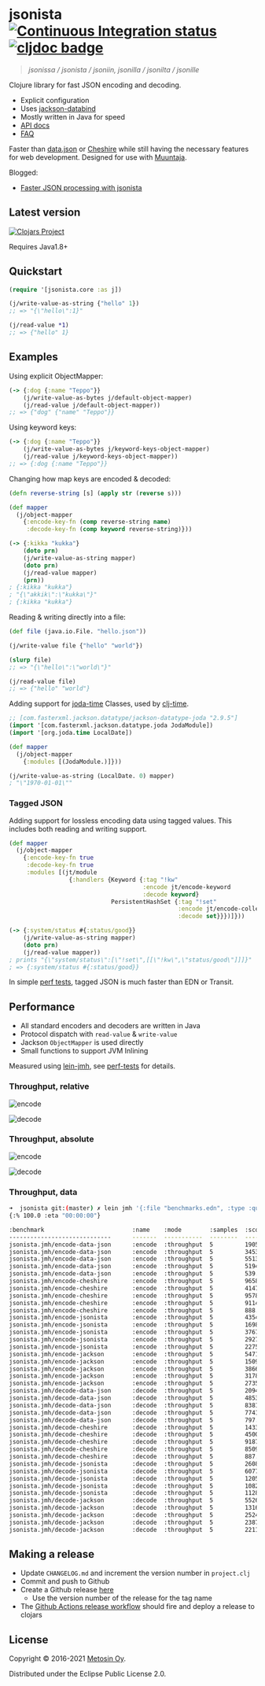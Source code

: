 # jsonista [![Continuous Integration status](https://github.com/metosin/jsonista/workflows/Run%20tests/badge.svg?event=push)](https://github.com/metosin/jsonista/actions) [![cljdoc badge](https://cljdoc.xyz/badge/metosin/jsonista)](https://cljdoc.xyz/d/metosin/jsonista/CURRENT)

> *jsonissa / jsonista / jsoniin, jsonilla / jsonilta / jsonille*

Clojure library for fast JSON encoding and decoding.

* Explicit configuration
* Uses [jackson-databind](https://github.com/FasterXML/jackson-databind)
* Mostly written in Java for speed
* [API docs](https://cljdoc.org/d/metosin/jsonista/CURRENT/api/jsonista)
* [FAQ](https://cljdoc.org/d/metosin/jsonista/CURRENT/doc/frequently-asked-questions)

Faster than [data.json](https://github.com/clojure/data.json) or [Cheshire](https://github.com/dakrone/cheshire) while still having the necessary features for web development. Designed for use with [Muuntaja](https://github.com/metosin/muuntaja).

Blogged:
* [Faster JSON processing with jsonista](http://www.metosin.fi/blog/faster-json-processing-with-jsonista/)

## Latest version

[![Clojars Project](http://clojars.org/metosin/jsonista/latest-version.svg)](http://clojars.org/metosin/jsonista)

Requires Java1.8+

## Quickstart

```clojure
(require '[jsonista.core :as j])

(j/write-value-as-string {"hello" 1})
;; => "{\"hello\":1}"

(j/read-value *1)
;; => {"hello" 1}
```

## Examples

Using explicit ObjectMapper:

```clj
(-> {:dog {:name "Teppo"}}
    (j/write-value-as-bytes j/default-object-mapper)
    (j/read-value j/default-object-mapper))
;; => {"dog" {"name" "Teppo"}}
```

Using keyword keys:

```clj
(-> {:dog {:name "Teppo"}}
    (j/write-value-as-bytes j/keyword-keys-object-mapper)
    (j/read-value j/keyword-keys-object-mapper))
;; => {:dog {:name "Teppo"}}
```

Changing how map keys are encoded & decoded:

```clojure
(defn reverse-string [s] (apply str (reverse s)))

(def mapper
  (j/object-mapper
    {:encode-key-fn (comp reverse-string name)
     :decode-key-fn (comp keyword reverse-string)}))

(-> {:kikka "kukka"}
    (doto prn)
    (j/write-value-as-string mapper)
    (doto prn)
    (j/read-value mapper)
    (prn))
; {:kikka "kukka"}
; "{\"akkik\":\"kukka\"}"
; {:kikka "kukka"}
```

Reading & writing directly into a file:

```clojure
(def file (java.io.File. "hello.json"))

(j/write-value file {"hello" "world"})

(slurp file)
;; => "{\"hello\":\"world\"}"

(j/read-value file)
;; => {"hello" "world"}
```

Adding support for [joda-time](http://www.joda.org/joda-time) Classes, used by [clj-time](https://github.com/clj-time/clj-time).

```clj
;; [com.fasterxml.jackson.datatype/jackson-datatype-joda "2.9.5"]
(import '[com.fasterxml.jackson.datatype.joda JodaModule])
(import '[org.joda.time LocalDate])

(def mapper
  (j/object-mapper
    {:modules [(JodaModule.)]}))

(j/write-value-as-string (LocalDate. 0) mapper)
; "\"1970-01-01\""
```

### Tagged JSON

Adding support for lossless encoding data using tagged values. This
includes both reading and writing support.

```clj
(def mapper
  (j/object-mapper
    {:encode-key-fn true
     :decode-key-fn true
     :modules [(jt/module
                 {:handlers {Keyword {:tag "!kw"
                                      :encode jt/encode-keyword
                                      :decode keyword}
                             PersistentHashSet {:tag "!set"
                                                :encode jt/encode-collection
                                                :decode set}}})]}))

(-> {:system/status #{:status/good}}
    (j/write-value-as-string mapper)
    (doto prn)
    (j/read-value mapper))
; prints "{\"system/status\":[\"!set\",[[\"!kw\",\"status/good\"]]]}"
; => {:system/status #{:status/good}}
```

In simple [perf tests](https://github.com/metosin/jsonista/blob/master/test/jsonista/json_perf_test.clj), tagged JSON is much faster than EDN or Transit.

## Performance

* All standard encoders and decoders are written in Java
* Protocol dispatch with `read-value` & `write-value`
* Jackson `ObjectMapper` is used directly
* Small functions to support JVM Inlining

Measured using [lein-jmh](https://github.com/jgpc42/lein-jmh),
see [perf-tests](/test/jsonista/jmh.clj) for details.

### Throughput, relative

![encode](/docs/json-encode.png)

![decode](/docs/json-decode.png)

### Throughput, absolute

![encode](/docs/json-encode-t.png)

![decode](/docs/json-decode-t.png)

### Throughput, data

```bash
➜  jsonista git:(master) ✗ lein jmh '{:file "benchmarks.edn", :type :quick, :format :table}'
{:% 100.0 :eta "00:00:00"}

:benchmark                         :name    :mode        :samples  :score              :score-error  :params
-----------------------------      -------  -----------  --------  ------------------  ------------  --------------
jsonista.jmh/encode-data-json      :encode  :throughput  5         1905463.089  ops/s  63122.305     {:size "10b"}
jsonista.jmh/encode-data-json      :encode  :throughput  5         345349.400   ops/s  175312.845    {:size "100b"}
jsonista.jmh/encode-data-json      :encode  :throughput  5         55137.457    ops/s  20339.204     {:size "1k"}
jsonista.jmh/encode-data-json      :encode  :throughput  5         5194.837     ops/s  395.984       {:size "10k"}
jsonista.jmh/encode-data-json      :encode  :throughput  5         539.111      ops/s  219.494       {:size "100k"}
jsonista.jmh/encode-cheshire       :encode  :throughput  5         965841.282   ops/s  384153.551    {:size "10b"}
jsonista.jmh/encode-cheshire       :encode  :throughput  5         414779.218   ops/s  77713.579     {:size "100b"}
jsonista.jmh/encode-cheshire       :encode  :throughput  5         95781.504    ops/s  16569.179     {:size "1k"}
jsonista.jmh/encode-cheshire       :encode  :throughput  5         9114.238     ops/s  824.365       {:size "10k"}
jsonista.jmh/encode-cheshire       :encode  :throughput  5         888.121      ops/s  190.972       {:size "100k"}
jsonista.jmh/encode-jsonista       :encode  :throughput  5         4354049.558  ops/s  1215677.321   {:size "10b"}
jsonista.jmh/encode-jsonista       :encode  :throughput  5         1698787.064  ops/s  940540.979    {:size "100b"}
jsonista.jmh/encode-jsonista       :encode  :throughput  5         376730.022   ops/s  154961.364    {:size "1k"}
jsonista.jmh/encode-jsonista       :encode  :throughput  5         29272.337    ops/s  5208.374      {:size "10k"}
jsonista.jmh/encode-jsonista       :encode  :throughput  5         2275.436     ops/s  1329.558      {:size "100k"}
jsonista.jmh/encode-jackson        :encode  :throughput  5         5471224.116  ops/s  2598678.138   {:size "10b"}
jsonista.jmh/encode-jackson        :encode  :throughput  5         1509416.980  ops/s  497578.108    {:size "100b"}
jsonista.jmh/encode-jackson        :encode  :throughput  5         386633.021   ops/s  1158.922      {:size "1k"}
jsonista.jmh/encode-jackson        :encode  :throughput  5         31780.542    ops/s  2320.829      {:size "10k"}
jsonista.jmh/encode-jackson        :encode  :throughput  5         2735.888     ops/s  406.603       {:size "100k"}
jsonista.jmh/decode-data-json      :decode  :throughput  5         2094889.246  ops/s  89077.322     {:size "10b"}
jsonista.jmh/decode-data-json      :decode  :throughput  5         485354.569   ops/s  23670.883     {:size "100b"}
jsonista.jmh/decode-data-json      :decode  :throughput  5         83811.653    ops/s  3133.162      {:size "1k"}
jsonista.jmh/decode-data-json      :decode  :throughput  5         7741.879     ops/s  155.608       {:size "10k"}
jsonista.jmh/decode-data-json      :decode  :throughput  5         797.233      ops/s  14.762        {:size "100k"}
jsonista.jmh/decode-cheshire       :decode  :throughput  5         1433093.847  ops/s  90976.064     {:size "10b"}
jsonista.jmh/decode-cheshire       :decode  :throughput  5         450070.726   ops/s  131950.612    {:size "100b"}
jsonista.jmh/decode-cheshire       :decode  :throughput  5         91872.057    ops/s  6432.237      {:size "1k"}
jsonista.jmh/decode-cheshire       :decode  :throughput  5         8509.100     ops/s  156.138       {:size "10k"}
jsonista.jmh/decode-cheshire       :decode  :throughput  5         887.882      ops/s  33.875        {:size "100k"}
jsonista.jmh/decode-jsonista       :decode  :throughput  5         2608856.640  ops/s  474804.764    {:size "10b"}
jsonista.jmh/decode-jsonista       :decode  :throughput  5         607787.943   ops/s  13728.880     {:size "100b"}
jsonista.jmh/decode-jsonista       :decode  :throughput  5         120542.299   ops/s  39147.980     {:size "1k"}
jsonista.jmh/decode-jsonista       :decode  :throughput  5         10827.731    ops/s  5616.145      {:size "10k"}
jsonista.jmh/decode-jsonista       :decode  :throughput  5         1128.572     ops/s  232.442       {:size "100k"}
jsonista.jmh/decode-jackson        :decode  :throughput  5         5526592.411  ops/s  1463758.000   {:size "10b"}
jsonista.jmh/decode-jackson        :decode  :throughput  5         1316257.448  ops/s  163658.831    {:size "100b"}
jsonista.jmh/decode-jackson        :decode  :throughput  5         252440.943   ops/s  14566.399     {:size "1k"}
jsonista.jmh/decode-jackson        :decode  :throughput  5         23871.633    ops/s  1625.629      {:size "10k"}
jsonista.jmh/decode-jackson        :decode  :throughput  5         2211.046     ops/s  91.282        {:size "100k"}
```

## Making a release

- Update `CHANGELOG.md` and increment the version number in `project.clj`
- Commit and push to Github
- Create a Github release [here](https://github.com/metosin/jsonista/releases)
  - Use the version number of the release for the tag name
- The [Github Actions release workflow](.github/workflows/release.yml) should fire and deploy a release to clojars

## License

Copyright &copy; 2016-2021 [Metosin Oy](http://www.metosin.fi).

Distributed under the Eclipse Public License 2.0.
